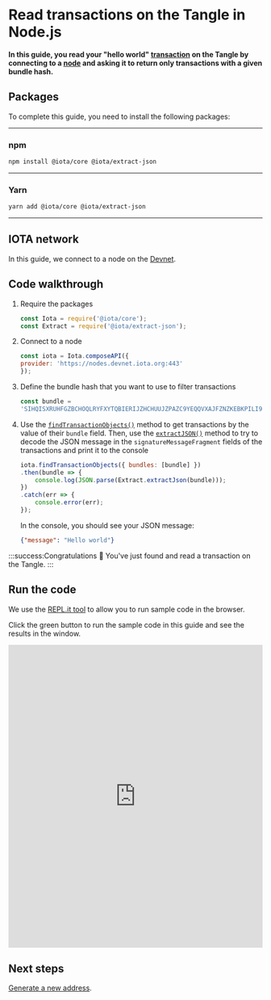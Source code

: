 # Read transactions on the Tangle in Node.js

**In this guide, you read your "hello world" [transaction](root://getting-started/0.1/transactions/transactions.md) on the Tangle by connecting to a [node](root://getting-started/0.1/network/nodes.md) and asking it to return only transactions with a given bundle hash.**

## Packages

To complete this guide, you need to install the following packages:

--------------------
### npm
```bash
npm install @iota/core @iota/extract-json
```
---
### Yarn
```bash
yarn add @iota/core @iota/extract-json
```
--------------------

## IOTA network

In this guide, we connect to a node on the [Devnet](root://getting-started/0.1/network/iota-networks.md#devnet).

## Code walkthrough

1. Require the packages

    ```js
    const Iota = require('@iota/core');
    const Extract = require('@iota/extract-json');
    ```

2. Connect to a node

    ```js
    const iota = Iota.composeAPI({
    provider: 'https://nodes.devnet.iota.org:443'
    });
    ```

3. Define the bundle hash that you want to use to filter transactions 

    ```js
    const bundle =
    'SIHQISXRUHFGZBCHOQLRYFXYTQBIERIJZHCHUUJZPAZC9YEQQVXAJFZNZKEBKPILI9GHYX9QCPAYGFWDD';
    ```

4. Use the [`findTransactionObjects()`](https://github.com/iotaledger/iota.js/blob/next/api_reference.md#module_core.findTransactionObjects) method to get transactions by the value of their `bundle` field. Then, use the [`extractJSON()`](https://github.com/iotaledger/iota.js/tree/next/packages/extract-json) method to try to decode the JSON message in the `signatureMessageFragment` fields of the transactions and print it to the console

    ```js
    iota.findTransactionObjects({ bundles: [bundle] })
    .then(bundle => {
        console.log(JSON.parse(Extract.extractJson(bundle)));
    })
    .catch(err => {
        console.error(err);
    });
    ```

    In the console, you should see your JSON message:

    ```json
    {"message": "Hello world"}
    ```

:::success:Congratulations :tada:
You've just found and read a transaction on the Tangle.
:::

## Run the code

We use the [REPL.it tool](https://repl.it) to allow you to run sample code in the browser.

Click the green button to run the sample code in this guide and see the results in the window.

<iframe height="600px" width="100%" src="https://repl.it/@jake91/Read-a-transaction-on-the-Tangle?lite=true" scrolling="no" frameborder="no" allowtransparency="true" allowfullscreen="true" sandbox="allow-forms allow-pointer-lock allow-popups allow-same-origin allow-scripts allow-modals"></iframe>

## Next steps

[Generate a new address](../js/generate-an-address.md).

